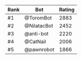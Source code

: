 Rank|Bot|Rating
---|---|---
#1|@ToromBot|2883
#2|@NilatacBot|2452
#3|@anti-bot|2220
#4|@CatNail|2006
#5|@pawnrobot|1866
